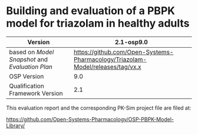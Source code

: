 # Building and evaluation of a PBPK model for triazolam in healthy adults


| Version                                         | 2.1-osp9.0                                                   |
| ----------------------------------------------- | ------------------------------------------------------------ |
| based on *Model Snapshot* and *Evaluation Plan* | https://github.com/Open-Systems-Pharmacology/Triazolam-Model/releases/tag/vx.x |
| OSP Version                                     | 9.0                                                          |
| Qualification Framework Version                 | 2.1                                                          |


This evaluation report and the corresponding PK-Sim project file are filed at:

https://github.com/Open-Systems-Pharmacology/OSP-PBPK-Model-Library/

